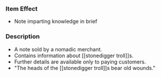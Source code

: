 ### Item Effect
- Note imparting knowledge in brief
### Description
- A note sold by a nomadic merchant.
- Contains information about [[stonedigger troll]]s.
- Further details are available only to paying customers.
- "The heads of the [[stonedigger troll]]s bear old wounds."